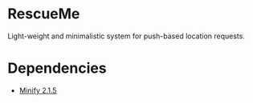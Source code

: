 RescueMe
========

Light-weight and minimalistic system for push-based location requests.


Dependencies
============

* [Minify 2.1.5](https://minify.googlecode.com/files/minify-2.1.5.zip)
